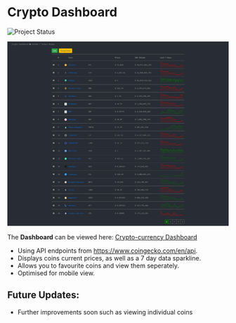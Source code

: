 # Crypto Dashboard

![Project Status](https://img.shields.io/badge/Project%20Status-Complete-green?style=for-the-badge&logo=github)

![preview](https://github.com/JAhimaz/crypto-dashboard/blob/Assessment/images/preview.png)

The **Dashboard** can be viewed here: 
[Crypto-currency Dashboard](https://jahimaz.github.io/crypto-dashboard/)

- Using API endpoints from https://www.coingecko.com/en/api.
- Displays coins current prices, as well as a 7 day data sparkline.
- Allows you to favourite coins and view them seperately.
- Optimised for mobile view.

## Future Updates:
- Further improvements soon such as viewing individual coins
